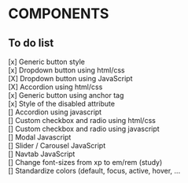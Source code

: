 <h1>COMPONENTS</h1>

<h2>To do list</h2>
[x] Generic button style <br>
[x] Dropdown button using html/css <br>
[X] Dropdown button using JavaScript <br>
[X] Accordion using html/css <br>
[x] Generic button using anchor tag <br>
[x] Style of the disabled attribute <br>
[] Accordion using javascript <br>
[] Custom checkbox and radio using html/css <br>
[] Custom checkbox and radio using javascript <br>
[] Modal Javascript <br>
[] Slider / Carousel JavaScript <br>
[] Navtab JavaScript <br>
[] Change font-sizes from xp to em/rem (study) <br>
[] Standardize colors (default, focus, active, hover, ... <br>
